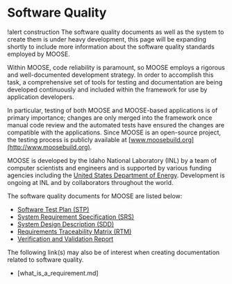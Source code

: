 # Software Quality

!alert construction
The software quality documents as well as the system to create them is under heavy development, this
page will be expanding shortly to include more information about the software quality standards
employed by MOOSE.

Within MOOSE, code reliability is paramount, so MOOSE employs a rigorous and well-documented
development strategy.  In order to accomplish this task, a comprehensive set of tools for testing and
documentation are being developed continuously and included within the framework for use by
application developers.

In particular, testing of both MOOSE and MOOSE-based applications is of primary importance; changes
are only merged into the framework once manual code review and the automated tests have ensured the
changes are compatible with the applications. Since MOOSE is an open-source project, the testing
process is publicly available at [www.moosebuild.org](http://www.moosebuild.org).

MOOSE is developed by the Idaho National Laboratory (INL) by a team of computer scientists and
engineers and is supported by various funding agencies including the
[United States Department of Energy](http://energy.gov/). Development is ongoing at INL and by
collaborators throughout the world.

The software quality documents for MOOSE are listed below:

- [Software Test Plan (STP)](sqa/framework_stp.md)
- [System Requirement Specification (SRS)](sqa/framework_srs.md)
- [System Design Description (SDD)](sqa/framework_sdd.md)
- [Requirements Traceability Matrix (RTM)](sqa/framework_rtm.md)
- [Verification and Validation Report](sqa/framework_vvr.md)

The following link(s) may also be of interest when creating documentation related to software
quality.

- [what_is_a_requirement.md]
